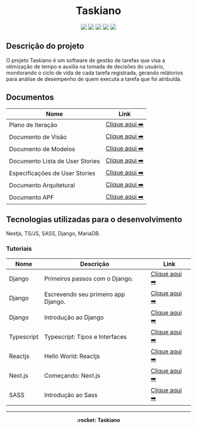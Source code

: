 <h1 align="center">  Taskiano </h1>

<p align="center">
  <img src="https://img.shields.io/badge/next.js-000000?style=for-the-badge&logo=nextdotjs&logoColor=white"/>
  <img src="https://img.shields.io/badge/TypeScript-007ACC?style=for-the-badge&logo=typescript&logoColor=white"/>
  <img src="https://img.shields.io/badge/Sass-CC6699?style=for-the-badge&logo=sass&logoColor=white"/>
  <img src="https://img.shields.io/badge/Django-092E20?style=for-the-badge&logo=django&logoColor=green"/>
  <img src="https://img.shields.io/badge/MariaDB-003545?style=for-the-badge&logo=mariadb&logoColor=white"/>
</p>

## Descrição do projeto

O projeto Taskiano é um software de gestão de tarefas que visa a otimização de tempo e auxilia na tomada de decisões do usuário, monitorando o ciclo de vida de cada tarefa registrada, gerando relátorios para análise de desempenho de quem executa a tarefa que foi atribuída.

## Documentos

| Nome                            | Link                                      |
| ------------------------------- | ----------------------------------------- |
| Plano de Iteração               | [Clique aqui ➡️](docs/doc-iteracao.md)    |
| Documento de Visão              | [Clique aqui ➡️](docs/doc-visao.md)       |
| Documento de Modelos            | [Clique aqui ➡️](docs/doc-modelos.md)     |
| Documento Lista de User Stories | [Clique aqui ➡️](docs/doc-userstories.md) |
| Especificações de User Stories  | [Clique aqui ➡️](docs/doc-us-specs.md)    |
| Documento Arquitetural          | [Clique aqui ➡️](docs/doc-arq.md)         |
| Documento APF                   | [Clique aqui ➡️](docs/doc-apf.md)         |

## Tecnologias utilizadas para o desenvolvimento

Nextjs, TS/JS, SASS, Django, MariaDB.

### Tutoriais

| Nome       | Descrição                           | Link                                                                                             |
| ---------- | ----------------------------------- | ------------------------------------------------------------------------------------------------ |
| Django     | Primeiros passos com o Django.      | [Clique aqui ➡️](https://django-portuguese.readthedocs.io/en/1.0/intro/index.html)               |
| Django     | Escrevendo seu primeiro app Django. | [Clique aqui ➡️](https://docs.djangoproject.com/pt-br/3.2/intro/tutorial01/)                     |
| Django     | Introdução ao Django                | [Clique aqui ➡️](https://developer.mozilla.org/pt-BR/docs/Learn/Server-side/Django/Introduction) |
| Typescript | Typescript: Tipos e Interfaces      | [Clique aqui ➡️](https://www.typescriptlang.org/docs/handbook/typescript-in-5-minutes.html)      |
| Reactjs    | Hello World: Reactjs                | [Clique aqui ➡️](https://pt-br.reactjs.org/docs/hello-world.html)                                |
| Next.js    | Começando: Next.js                  | [Clique aqui ➡️](https://nextjs.org/docs/getting-started)                                        |
| SASS       | Introdução ao Sass                  | [Clique aqui ➡️](https://sass-lang.com/guide)                                                    |

---

<p align="center"><strong> :rocket: Taskiano <strong></p>

